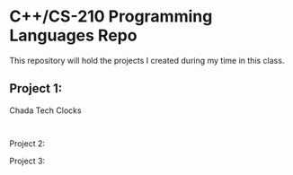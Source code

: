 # C++/CS-210 Programming Languages Repo


This repository will hold the projects I created during my time in this class.

## Project 1:

Chada Tech Clocks
```img


```

 Project 2:

 Project 3:
